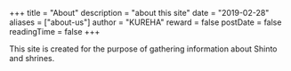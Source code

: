 +++
title = "About"
description = "about this site"
date = "2019-02-28"
aliases = ["about-us"]
author = "KUREHA"
reward = false
postDate = false
readingTime = false
+++

This site is created for the purpose of gathering information about Shinto and shrines.
